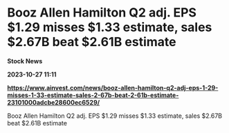 # Booz Allen Hamilton Q2 adj. EPS $1.29 misses $1.33 estimate, sales $2.67B beat $2.61B estimate
**Stock News**

**2023-10-27 11:11**

**https://www.ainvest.com/news/booz-allen-hamilton-q2-adj-eps-1-29-misses-1-33-estimate-sales-2-67b-beat-2-61b-estimate-23101000adcbe28600ec6529/**

Booz Allen Hamilton Q2 adj. EPS $1.29 misses $1.33 estimate, sales $2.67B beat $2.61B estimate